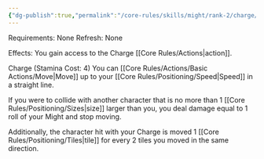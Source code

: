 ```yaml
---
{"dg-publish":true,"permalink":"/core-rules/skills/might/rank-2/charge/"}
---
```


Requirements: None
Refresh: None

Effects:
You gain access to the Charge [[Core Rules/Actions\|action]].

Charge (Stamina Cost: 4)
You can [[Core Rules/Actions/Basic Actions/Move\|Move]] up to your [[Core Rules/Positioning/Speed\|Speed]] in a straight line. 

If you were to collide with another character that is no more than 1 [[Core Rules/Positioning/Sizes\|size]] larger than you, you deal damage equal to 1 roll of your Might and stop moving. 

Additionally, the character hit with your Charge is moved 1 [[Core Rules/Positioning/Tiles\|tile]] for every 2 tiles you moved in the same direction.
